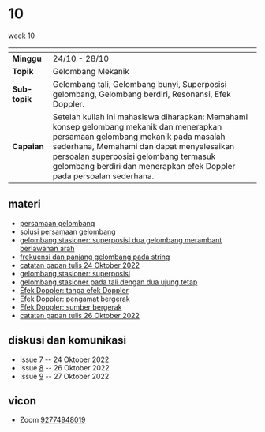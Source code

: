 # 10
week 10

<span> | <span>
:- | :-
**Minggu** | 24/10 - 28/10
**Topik** | Gelombang Mekanik
**Sub-topik** | Gelombang tali, Gelombang bunyi, Superposisi gelombang, Gelombang berdiri, Resonansi, Efek Doppler.
**Capaian** | Setelah kuliah ini mahasiswa diharapkan: Memahami konsep gelombang mekanik dan menerapkan persamaan gelombang mekanik pada masalah sederhana, Memahami dan dapat menyelesaikan persoalan superposisi gelombang termasuk gelombang berdiri dan menerapkan efek Doppler pada persoalan sederhana.


## materi
+ [persamaan gelombang](https://github.com/dudung/xeqn/blob/main/src/0011.md)
+ [solusi persamaan gelombang](https://github.com/dudung/xeqn/blob/main/src/0012.md)
+ [gelombang stasioner: superposisi dua gelombang merambant berlawanan arah](https://github.com/dudung/xeqn/blob/main/src/0013.md)
+ [frekuensi dan panjang gelombang pada string](https://github.com/dudung/xeqn/blob/main/src/0014.md)
+ [catatan papan tulis 24 Oktober 2022](text/bb-24oct2022.md)
+ [gelombang stasioner: superposisi](https://github.com/dudung/xeqn/blob/main/src/0013.md)
+ [gelombang stasioner pada tali dengan dua ujung tetap](https://github.com/dudung/xeqn/blob/main/src/0014.md)
+ [Efek Doppler: tanpa efek Doppler](https://github.com/dudung/xeqn/blob/main/src/0018.md)
+ [Efek Doppler: pengamat bergerak](https://github.com/dudung/xeqn/blob/main/src/0017.md)
+ [Efek Doppler: sumber bergerak](https://github.com/dudung/xeqn/blob/main/src/0016.md)
+ [catatan papan tulis 26 Oktober 2022](text/bb-26oct2022.md)


## diskusi dan komunikasi
+ Issue [7](https://github.com/dudung/fi1101-04-2022-1/issues/7) -- 24 Oktober 2022
+ Issue [8](https://github.com/dudung/fi1101-04-2022-1/issues/8) -- 26 Oktober 2022
+ Issue [9](https://github.com/dudung/fi1101-04-2022-1/issues/9) -- 27 Oktober 2022

## vicon
+ Zoom [92774948019](https://itb-ac-id.zoom.us/j/92774948019?pwd=WVVBRllUQlpabkVmdXJ3d1hvNmtBUT09)
